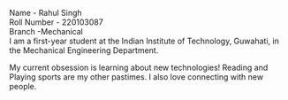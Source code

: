 Name - Rahul Singh
<br>
Roll Number - 220103087
<br>
Branch  -Mechanical
<br>
I am a first-year student at the Indian Institute of Technology, Guwahati, in the Mechanical Engineering Department.

My current obsession is learning about new technologies! Reading and Playing sports are my other pastimes. I also love connecting with new people.
